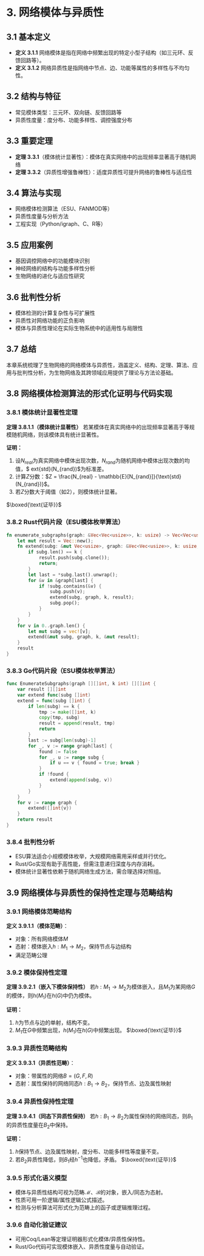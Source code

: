 # 3. 网络模体与异质性

## 3.1 基本定义

- **定义 3.1.1** 网络模体是指在网络中频繁出现的特定小型子结构（如三元环、反馈回路等）。
- **定义 3.1.2** 网络异质性是指网络中节点、边、功能等属性的多样性与不均匀性。

## 3.2 结构与特征

- 常见模体类型：三元环、双向链、反馈回路等
- 异质性度量：度分布、功能多样性、调控强度分布

## 3.3 重要定理

- **定理 3.3.1**（模体统计显著性）：模体在真实网络中的出现频率显著高于随机网络
- **定理 3.3.2**（异质性增强鲁棒性）：适度异质性可提升网络的鲁棒性与适应性

## 3.4 算法与实现

- 网络模体检测算法（ESU、FANMOD等）
- 异质性度量与分析方法
- 工程实现（Python/igraph、C、R等）

## 3.5 应用案例

- 基因调控网络中的功能模块识别
- 神经网络的结构与功能多样性分析
- 生物网络的进化与适应性研究

## 3.6 批判性分析

- 模体检测的计算复杂性与可扩展性
- 异质性对网络功能的正负影响
- 模体与异质性理论在实际生物系统中的适用性与局限性

## 3.7 总结

本章系统梳理了生物网络的网络模体与异质性，涵盖定义、结构、定理、算法、应用与批判性分析，为生物网络及其跨领域应用提供了理论与方法论基础。

## 3.8 网络模体检测算法的形式化证明与代码实现

### 3.8.1 模体统计显著性定理

**定理 3.8.1.1（模体统计显著性）**
若某模体在真实网络中的出现频率显著高于等规模随机网络，则该模体具有统计显著性。

**证明：**

1. 设$N_{real}$为真实网络中模体出现次数，$N_{rand}$为随机网络中模体出现次数的均值，$ ext{std}(N_{rand})$为标准差。
2. 计算$Z$分数：$Z = \frac{N_{real} - \mathbb{E}[N_{rand}]}{\text{std}(N_{rand})}$。
3. 若$Z$分数大于阈值（如2），则模体统计显著。

$\boxed{\text{证毕}}$

### 3.8.2 Rust代码片段（ESU模体枚举算法）

```rust
fn enumerate_subgraphs(graph: &Vec<Vec<usize>>, k: usize) -> Vec<Vec<usize>> {
    let mut result = Vec::new();
    fn extend(subg: &mut Vec<usize>, graph: &Vec<Vec<usize>>, k: usize, result: &mut Vec<Vec<usize>>) {
        if subg.len() == k {
            result.push(subg.clone());
            return;
        }
        let last = *subg.last().unwrap();
        for &v in &graph[last] {
            if !subg.contains(&v) {
                subg.push(v);
                extend(subg, graph, k, result);
                subg.pop();
            }
        }
    }
    for v in 0..graph.len() {
        let mut subg = vec![v];
        extend(&mut subg, graph, k, &mut result);
    }
    result
}
```

### 3.8.3 Go代码片段（ESU模体枚举算法）

```go
func EnumerateSubgraphs(graph [][]int, k int) [][]int {
    var result [][]int
    var extend func(subg []int)
    extend = func(subg []int) {
        if len(subg) == k {
            tmp := make([]int, k)
            copy(tmp, subg)
            result = append(result, tmp)
            return
        }
        last := subg[len(subg)-1]
        for _, v := range graph[last] {
            found := false
            for _, u := range subg {
                if u == v { found = true; break }
            }
            if !found {
                extend(append(subg, v))
            }
        }
    }
    for v := range graph {
        extend([]int{v})
    }
    return result
}
```

### 3.8.4 批判性分析

- ESU算法适合小规模模体枚举，大规模网络需用采样或并行优化。
- Rust/Go实现有助于高性能，但需注意递归深度与内存消耗。
- 模体统计显著性依赖于随机网络生成方法，需合理选择对照组。

## 3.9 网络模体与异质性的保持性定理与范畴结构

### 3.9.1 网络模体范畴结构

**定义 3.9.1.1（模体范畴）**：

- 对象：所有网络模体$M$
- 态射：模体嵌入$h:M_1\to M_2$，保持节点与边结构
- 满足范畴公理

### 3.9.2 模体保持性定理

**定理 3.9.2.1（嵌入下模体保持性）**
若$h:M_1\to M_2$为模体嵌入，且$M_1$为某网络$G$的模体，则$h(M_1)$在$h(G)$中仍为模体。

**证明：**

1. $h$为节点与边的单射，结构不变。
2. $M_1$在$G$中频繁出现，$h(M_1)$在$h(G)$中频繁出现。
$\boxed{\text{证毕}}$

### 3.9.3 异质性范畴结构

**定义 3.9.3.1（异质性范畴）**：

- 对象：带属性的网络$B=(G,F,R)$
- 态射：属性保持的网络同态$h:B_1\to B_2$，保持节点、边及属性映射

### 3.9.4 异质性保持性定理

**定理 3.9.4.1（同态下异质性保持）**
若$h:B_1\to B_2$为属性保持的网络同态，则$B_1$的异质性度量在$B_2$中保持。

**证明：**

1. $h$保持节点、边及属性映射，度分布、功能多样性等度量不变。
2. 若$B_2$异质性降低，则$B_1$经$h^{-1}$也降低，矛盾。
$\boxed{\text{证毕}}$

### 3.9.5 形式化语义模型

- 模体与异质性结构可视为范畴$\mathcal{M}$、$\mathcal{B}$的对象，嵌入/同态为态射。
- 性质可用一阶逻辑/属性逻辑公式描述。
- 检测与分析算法可形式化为范畴上的函子或逻辑推理过程。

### 3.9.6 自动化验证建议

- 可用Coq/Lean等定理证明器形式化模体/异质性保持性。
- Rust/Go代码可实现模体嵌入、异质性度量与自动验证。
